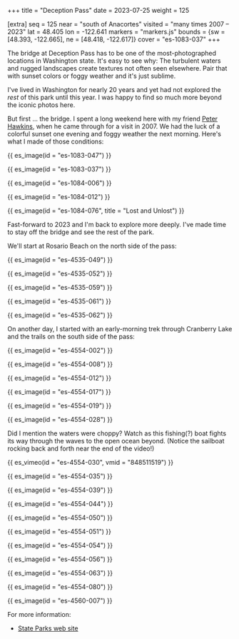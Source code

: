 +++
title = "Deception Pass"
date = 2023-07-25
weight = 125

[extra]
seq = 125
near = "south of Anacortes"
visited = "many times 2007 – 2023"
lat = 48.405
lon = -122.641
markers = "markers.js"
bounds = {sw = [48.393, -122.665], ne = [48.418, -122.617]}
cover = "es-1083-037"
+++

The bridge at Deception Pass has to be one of the most-photographed locations in Washington state. It's easy to see why: The turbulent waters and rugged landscapes create textures not often seen elsewhere. Pair that with sunset colors or foggy weather and it's just sublime.

<!-- more -->

I've lived in Washington for nearly 20 years and yet had not explored the _rest_ of this park until this year. I was happy to find so much more beyond the iconic photos here.

But first ... the bridge. I spent a long weekend here with my friend [Peter Hawkins](https://www.phawkinsphoto.com), when he came through for a visit in 2007. We had the luck of a colorful sunset one evening and foggy weather the next morning. Here's what I made of those conditions:

{{ es_image(id = "es-1083-047") }}

{{ es_image(id = "es-1083-037") }}

{{ es_image(id = "es-1084-006") }}

{{ es_image(id = "es-1084-012") }}

{{ es_image(id = "es-1084-076", title = "Lost and Unlost") }}

Fast-forward to 2023 and I'm back to explore more deeply. I've made time to stay off the bridge and see the rest of the park. 

We'll start at Rosario Beach on the north side of the pass:

{{ es_image(id = "es-4535-049") }}

{{ es_image(id = "es-4535-052") }}

{{ es_image(id = "es-4535-059") }}

{{ es_image(id = "es-4535-061") }}

{{ es_image(id = "es-4535-062") }}

On another day, I started with an early-morning trek through Cranberry Lake and the trails on the south side of the pass:

{{ es_image(id = "es-4554-002") }}

{{ es_image(id = "es-4554-008") }}

{{ es_image(id = "es-4554-012") }}

{{ es_image(id = "es-4554-017") }}

{{ es_image(id = "es-4554-019") }}

{{ es_image(id = "es-4554-028") }}

Did I mention the waters were choppy? Watch as this fishing(?) boat fights its way through the waves to the open ocean beyond. (Notice the sailboat rocking back and forth near the end of the video!)

{{ es_vimeo(id = "es-4554-030", vmid = "848511519") }}

{{ es_image(id = "es-4554-035") }}

{{ es_image(id = "es-4554-039") }}

{{ es_image(id = "es-4554-044") }}

{{ es_image(id = "es-4554-050") }}

{{ es_image(id = "es-4554-051") }}

{{ es_image(id = "es-4554-054") }}

{{ es_image(id = "es-4554-056") }}

{{ es_image(id = "es-4554-063") }}

{{ es_image(id = "es-4554-080") }}

{{ es_image(id = "es-4560-007") }}

For more information:

* [State Parks web site](https://www.parks.wa.gov/497/Deception-Pass)
